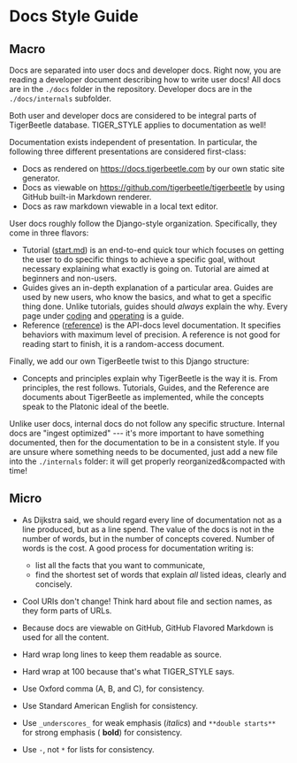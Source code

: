 # Docs Style Guide

## Macro

Docs are separated into user docs and developer docs. Right now, you are reading a developer
document describing how to write user docs! All docs are in the `./docs` folder in the repository.
Developer docs are in the `./docs/internals` subfolder.

Both user and developer docs are considered to be integral parts of TigerBeetle database.
TIGER_STYLE applies to documentation as well!

Documentation exists independent of presentation. In particular, the following three different
presentations are considered first-class:

- Docs as rendered on <https://docs.tigerbeetle.com> by our own static site generator.
- Docs as viewable on <https://github.com/tigerbeetle/tigerbeetle> by using GitHub built-in Markdown
  renderer.
- Docs as raw markdown viewable in a local text editor.

User docs roughly follow the Django-style organization. Specifically, they come in three flavors:

- Tutorial ([start.md](/docs/start.md)) is an end-to-end quick tour which focuses on getting the
  user to do specific things to achieve a specific goal, without necessary explaining what exactly
  is going on. Tutorial are aimed at beginners and non-users.
- Guides gives an in-depth explanation of a particular area. Guides are used by new users, who know
  the basics, and what to get a specific thing done. Unlike tutorials, guides should _always_
  explain the why. Every page under [coding](/docs/coding/) and [operating](/docs/operating) is a
  guide.
- Reference ([reference](/docs/reference>)) is the API-docs level documentation. It specifies
  behaviors with maximum level of precision. A reference is not good for reading start to finish, it
  is a random-access document.

Finally, we add our own TigerBeetle twist to this Django structure:

- Concepts and principles explain why TigerBeetle is the way it is. From principles, the rest
  follows. Tutorials, Guides, and the Reference are documents about TigerBeetle as implemented,
  while the concepts speak to the Platonic ideal of the beetle.

Unlike user docs, internal docs do not follow any specific structure. Internal docs are "ingest
optimized" --- it's more important to have something documented, then for the documentation to be in
a consistent style. If you are unsure where something needs to be documented, just add a new file
into the `./internals` folder: it will get properly reorganized&compacted with time!

## Micro

- As Dijkstra said, we should regard every line of documentation not as a line produced, but as a
  line spend. The value of the docs is not in the number of words, but in the number of concepts
  covered. Number of words is the cost. A good process for documentation writing is:

  - list all the facts that you want to communicate,
  - find the shortest set of words that explain _all_ listed ideas, clearly and concisely.
- Cool URIs don't change! Think hard about file and section names, as they form parts of URLs.
- Because docs are viewable on GitHub, GitHub Flavored Markdown is used for all the content.
- Hard wrap long lines to keep them readable as source.
- Hard wrap at 100 because that's what TIGER_STYLE says.
- Use Oxford comma (A, B, and C), for consistency.
- Use Standard American English for consistency.
- Use `_underscores_` for weak emphasis (_italics_) and `**double starts**` for strong emphasis (
  **bold**) for consistency.
- Use `-`, not `*` for lists for consistency.
